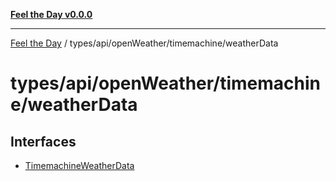 [**Feel the Day v0.0.0**](../../../../../README.md)

***

[Feel the Day](../../../../../README.md) / types/api/openWeather/timemachine/weatherData

# types/api/openWeather/timemachine/weatherData

## Interfaces

- [TimemachineWeatherData](interfaces/TimemachineWeatherData.md)
